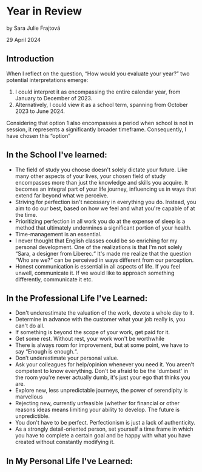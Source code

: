 # Year in Review

by Sara Julie Frajtová

29 April 2024
  

## Introduction
When I reflect on the question, “How would you evaluate your year?” two potential interpretations emerge:

1. I could interpret it as encompassing the entire calendar year, from January to December of 2023.
2. Alternatively, I could view it as a school term, spanning from October 2023 to June 2024.

Considering that option 1 also encompasses a period when school is not in session, it represents a significantly broader timeframe. Consequently, I have chosen this “option”

## In the School I've learned:
- The field of study you choose doesn't solely dictate your future. Like many other aspects of your lives, your chosen field of study encompasses more than just the knowledge and skills you acquire. It becomes an integral part of your life journey, influencing us in ways that extend far beyond what we perceive.
- Striving for perfection isn't necessary in everything you do. Instead, you aim to do our best, based on how we feel and what you're capable of at the time.
- Prioritizing perfection in all work you do at the expense of sleep is a method that ultimately undermines a significant portion of your health.
- Time-management is an essential.
- I never thought that English classes could be so enriching for my personal development. One of the realizations is that I'm not solely “Sara, a designer from Liberec.“ It's made me realize that the question “Who are we?“ can be perceived in ways different from our perception.
- Honest communication is essential in all aspects of life. If you feel unwell, communicate it. If we would like to approach something differently, communicate it etc.

## In the Professional Life I've Learned:
- Don't underestimate the valuation of the work, devote a whole day to it.
- Determine in advance with the customer what your job really is, you can't do all.
- If something is beyond the scope of your work, get paid for it.
- Get some rest. Without rest, your work won't be worthwhile
- There is always room for improvement, but at some point, we have to say “Enough is enough.“.
- Don’t underestimate your personal value.
- Ask your colleagues for help/opinion whenever you need it. You areen’t competent to know everything. Don't be afraid to be the 'dumbest' in the room you're never actually dumb, it's just your ego that thinks you are.
- Explore new, less unpredictable journeys, the power of serendipity is marvellous
- Rejecting new, currently unfeasible (whether for financial or other reasons ideas means limiting your ability to develop. The future is unpredictible.
- You don't have to be perfect. Perfectionism is just a lack of authenticity.
- As a strongly detail-oriented person, set yourself a time frame in which you have to complete a certain goal and be happy with what you have created without constantly modifying it.

## In My Personal Life I've Learned:
